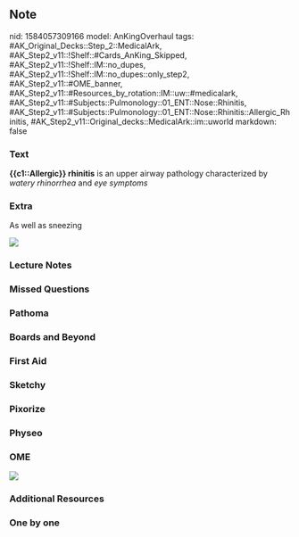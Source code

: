 ## Note
nid: 1584057309166
model: AnKingOverhaul
tags: #AK_Original_Decks::Step_2::MedicalArk, #AK_Step2_v11::!Shelf::#Cards_AnKing_Skipped, #AK_Step2_v11::!Shelf::IM::no_dupes, #AK_Step2_v11::!Shelf::IM::no_dupes::only_step2, #AK_Step2_v11::#OME_banner, #AK_Step2_v11::#Resources_by_rotation::IM::uw::#medicalark, #AK_Step2_v11::#Subjects::Pulmonology::01_ENT::Nose::Rhinitis, #AK_Step2_v11::#Subjects::Pulmonology::01_ENT::Nose::Rhinitis::Allergic_Rhinitis, #AK_Step2_v11::Original_decks::MedicalArk::im::uworld
markdown: false

### Text
<b>{{c1::Allergic}} rhinitis</b> is an upper airway pathology
characterized by <i style="">watery rhinorrhea</i> and <i>eye
symptoms</i>

### Extra
As well as sneezing
<div><img src="nar_1566160514431.png"></div>

### Lecture Notes


### Missed Questions


### Pathoma


### Boards and Beyond


### First Aid


### Sketchy


### Pixorize


### Physeo


### OME
<div class="ome-widget">
  <a href="https://onlinemeded.org?ref=anki"><img src=
  "_OME_AnkiFlashcards_General_3.png"></a>
</div>

### Additional Resources


### One by one

